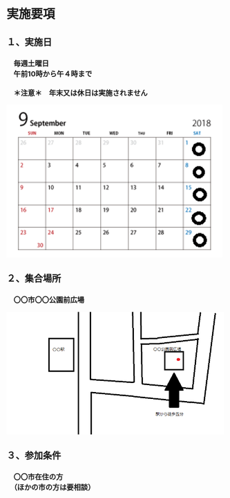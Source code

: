 # 実施要項
## １、実施日
### 　毎週土曜日<br>　午前10時から午４時まで<br><br>　＊注意＊　年末又は休日は実施されません
<img width="500px" alt="９月カレンダー" src="./2959.png">

## ２、集合場所
### 　〇〇市〇〇公園前広場
<img width="600px" alt="map" src="./ddd.png">

## ３、参加条件
### 　〇〇市在住の方<br>　（ほかの市の方は要相談）
